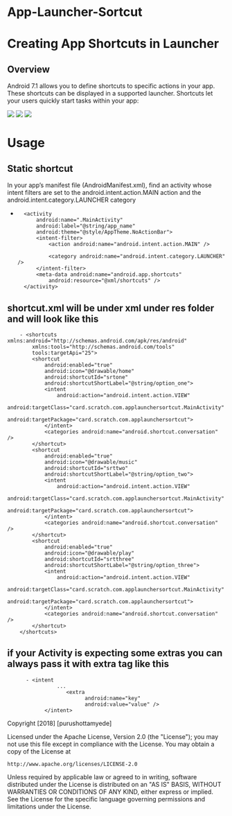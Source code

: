# App-Launcher-Sortcut

# Creating  App Shortcuts in Launcher

##  Overview


Android 7.1 allows you to define shortcuts to specific actions in your app. These shortcuts can be displayed in a supported launcher. Shortcuts let your users quickly start tasks within your app:

![](ss1.png) ![](ss2.png) ![](ss3.png)


# Usage

## Static shortcut

In your app’s manifest file (AndroidManifest.xml), find an activity whose intent filters are set to the android.intent.action.MAIN action and the android.intent.category.LAUNCHER category

-       <activity
            android:name=".MainActivity"
            android:label="@string/app_name"
            android:theme="@style/AppTheme.NoActionBar">
            <intent-filter>
                <action android:name="android.intent.action.MAIN" />

                <category android:name="android.intent.category.LAUNCHER" />
            </intent-filter>
            <meta-data android:name="android.app.shortcuts"
                android:resource="@xml/shortcuts" />
        </activity>
        
## shortcut.xml will be under xml under res folder and will look like this

        - <shortcuts xmlns:android="http://schemas.android.com/apk/res/android"
            xmlns:tools="http://schemas.android.com/tools"
            tools:targetApi="25">
            <shortcut
                android:enabled="true"
                android:icon="@drawable/home"
                android:shortcutId="srtone"
                android:shortcutShortLabel="@string/option_one">
                <intent
                    android:action="android.intent.action.VIEW"
                    android:targetClass="card.scratch.com.applaunchersortcut.MainActivity"
                    android:targetPackage="card.scratch.com.applaunchersortcut">
                </intent>
                <categories android:name="android.shortcut.conversation" />
            </shortcut>
            <shortcut
                android:enabled="true"
                android:icon="@drawable/music"
                android:shortcutId="srttwo"
                android:shortcutShortLabel="@string/option_two">
                <intent
                    android:action="android.intent.action.VIEW"
                    android:targetClass="card.scratch.com.applaunchersortcut.MainActivity"
                    android:targetPackage="card.scratch.com.applaunchersortcut">
                </intent>
                <categories android:name="android.shortcut.conversation" />
            </shortcut>
            <shortcut
                android:enabled="true"
                android:icon="@drawable/play"
                android:shortcutId="srtthree"
                android:shortcutShortLabel="@string/option_three">
                <intent
                    android:action="android.intent.action.VIEW"
                    android:targetClass="card.scratch.com.applaunchersortcut.MainActivity"
                    android:targetPackage="card.scratch.com.applaunchersortcut">
                </intent>
                <categories android:name="android.shortcut.conversation" />
            </shortcut>
        </shortcuts>

##  if your Activity is expecting some extras you can always pass it with extra tag like this

          - <intent
                    ...
                       <extra
                             android:name="key"
                             android:value="value" />
                </intent>


Copyright [2018] [purushottamyede]

Licensed under the Apache License, Version 2.0 (the "License");
you may not use this file except in compliance with the License.
You may obtain a copy of the License at

    http://www.apache.org/licenses/LICENSE-2.0

Unless required by applicable law or agreed to in writing, software
distributed under the License is distributed on an "AS IS" BASIS,
WITHOUT WARRANTIES OR CONDITIONS OF ANY KIND, either express or implied.
See the License for the specific language governing permissions and
limitations under the License.
